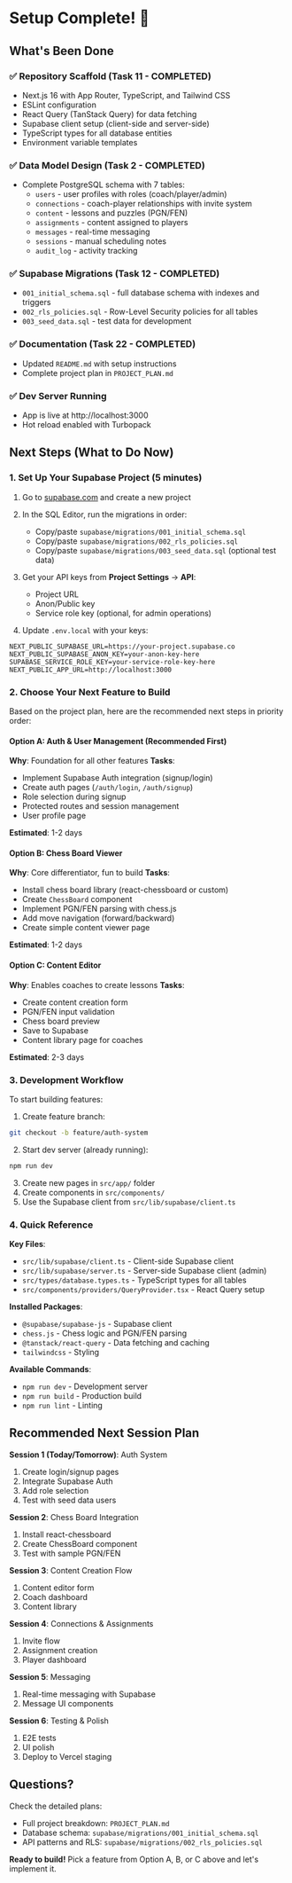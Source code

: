 # Setup Complete! 🎉

## What's Been Done

### ✅ Repository Scaffold (Task 11 - COMPLETED)
- Next.js 16 with App Router, TypeScript, and Tailwind CSS
- ESLint configuration
- React Query (TanStack Query) for data fetching
- Supabase client setup (client-side and server-side)
- TypeScript types for all database entities
- Environment variable templates

### ✅ Data Model Design (Task 2 - COMPLETED)
- Complete PostgreSQL schema with 7 tables:
  - `users` - user profiles with roles (coach/player/admin)
  - `connections` - coach-player relationships with invite system
  - `content` - lessons and puzzles (PGN/FEN)
  - `assignments` - content assigned to players
  - `messages` - real-time messaging
  - `sessions` - manual scheduling notes
  - `audit_log` - activity tracking

### ✅ Supabase Migrations (Task 12 - COMPLETED)
- `001_initial_schema.sql` - full database schema with indexes and triggers
- `002_rls_policies.sql` - Row-Level Security policies for all tables
- `003_seed_data.sql` - test data for development

### ✅ Documentation (Task 22 - COMPLETED)
- Updated `README.md` with setup instructions
- Complete project plan in `PROJECT_PLAN.md`

### ✅ Dev Server Running
- App is live at http://localhost:3000
- Hot reload enabled with Turbopack

## Next Steps (What to Do Now)

### 1. Set Up Your Supabase Project (5 minutes)

1. Go to [supabase.com](https://supabase.com) and create a new project
2. In the SQL Editor, run the migrations in order:
   - Copy/paste `supabase/migrations/001_initial_schema.sql`
   - Copy/paste `supabase/migrations/002_rls_policies.sql`
   - Copy/paste `supabase/migrations/003_seed_data.sql` (optional test data)

3. Get your API keys from **Project Settings** → **API**:
   - Project URL
   - Anon/Public key
   - Service role key (optional, for admin operations)

4. Update `.env.local` with your keys:
```env
NEXT_PUBLIC_SUPABASE_URL=https://your-project.supabase.co
NEXT_PUBLIC_SUPABASE_ANON_KEY=your-anon-key-here
SUPABASE_SERVICE_ROLE_KEY=your-service-role-key-here
NEXT_PUBLIC_APP_URL=http://localhost:3000
```

### 2. Choose Your Next Feature to Build

Based on the project plan, here are the recommended next steps in priority order:

#### Option A: Auth & User Management (Recommended First)
**Why**: Foundation for all other features
**Tasks**:
- Implement Supabase Auth integration (signup/login)
- Create auth pages (`/auth/login`, `/auth/signup`)
- Role selection during signup
- Protected routes and session management
- User profile page

**Estimated**: 1-2 days

#### Option B: Chess Board Viewer
**Why**: Core differentiator, fun to build
**Tasks**:
- Install chess board library (react-chessboard or custom)
- Create `ChessBoard` component
- Implement PGN/FEN parsing with chess.js
- Add move navigation (forward/backward)
- Create simple content viewer page

**Estimated**: 1-2 days

#### Option C: Content Editor
**Why**: Enables coaches to create lessons
**Tasks**:
- Create content creation form
- PGN/FEN input validation
- Chess board preview
- Save to Supabase
- Content library page for coaches

**Estimated**: 2-3 days

### 3. Development Workflow

To start building features:

1. Create feature branch:
```bash
git checkout -b feature/auth-system
```

2. Start dev server (already running):
```bash
npm run dev
```

3. Create new pages in `src/app/` folder
4. Create components in `src/components/`
5. Use the Supabase client from `src/lib/supabase/client.ts`

### 4. Quick Reference

**Key Files**:
- `src/lib/supabase/client.ts` - Client-side Supabase client
- `src/lib/supabase/server.ts` - Server-side Supabase client (admin)
- `src/types/database.types.ts` - TypeScript types for all tables
- `src/components/providers/QueryProvider.tsx` - React Query setup

**Installed Packages**:
- `@supabase/supabase-js` - Supabase client
- `chess.js` - Chess logic and PGN/FEN parsing
- `@tanstack/react-query` - Data fetching and caching
- `tailwindcss` - Styling

**Available Commands**:
- `npm run dev` - Development server
- `npm run build` - Production build
- `npm run lint` - Linting

## Recommended Next Session Plan

**Session 1 (Today/Tomorrow)**: Auth System
1. Create login/signup pages
2. Integrate Supabase Auth
3. Add role selection
4. Test with seed data users

**Session 2**: Chess Board Integration
1. Install react-chessboard
2. Create ChessBoard component
3. Test with sample PGN/FEN

**Session 3**: Content Creation Flow
1. Content editor form
2. Coach dashboard
3. Content library

**Session 4**: Connections & Assignments
1. Invite flow
2. Assignment creation
3. Player dashboard

**Session 5**: Messaging
1. Real-time messaging with Supabase
2. Message UI components

**Session 6**: Testing & Polish
1. E2E tests
2. UI polish
3. Deploy to Vercel staging

## Questions?

Check the detailed plans:
- Full project breakdown: `PROJECT_PLAN.md`
- Database schema: `supabase/migrations/001_initial_schema.sql`
- API patterns and RLS: `supabase/migrations/002_rls_policies.sql`

**Ready to build!** Pick a feature from Option A, B, or C above and let's implement it.
